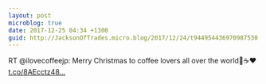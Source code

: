```yaml
---
layout: post
microblog: true
date: 2017-12-25 04:34 +1300
guid: http://JacksonOfTrades.micro.blog/2017/12/24/t944954436970987530.html
---
```

RT @ilovecoffeejp: Merry Christmas to coffee lovers all over the world🎄☕️❤️ [t.co/8AEcctz48...](https://t.co/8AEcctz48B)
